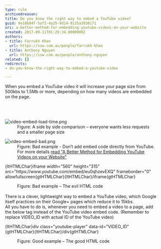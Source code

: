 ```yaml
---
type: rule
archivedreason: 
title: Do you know the right way to embed a YouTube video?
guid: 9e18b84f-5af2-4a25-9d14-9135a3930171
uri: a-better-method-for-embedding-youtube-videos-on-your-website
created: 2017-09-11T01:29:34.0000000Z
authors:
- title: Farrukh Khan
  url: https://ssw.com.au/people/farrukh-khan
- title: Anthony Nguyen
  url: https://ssw.com.au/people/anthony-nguyen
related: []
redirects:
- do-you-know-the-right-way-to-embed-a-youtube-video

---
```



When you embed a YouTube video it will increase your page size from 500kbs to 1.5Mb or more, depending on how many videos are embedded on the page.<br><br>
<br><excerpt class='endintro'></excerpt><br>
<dl class="image"><dt> <img src="/PublishingImages/video-embed-load-time.png" alt="video-embed-load-time.png" /> </dt><dd>Figure&#58; A side by side comparison – everyone wants less requests and a smaller page size</dd></dl><dl class="badImage"><dt><img src="/PublishingImages/video-embed-bad.png" alt="video-embed-bad.png" /> </dt> <dd>Figure&#58; Bad example - Don’t add embed code directly from YouTube. For more details <a href="https&#58;//www.labnol.org/internet/light-youtube-embeds/27941/">read &quot;A Better Method for Embedding YouTube Videos on your Website&quot;​</a></dd></dl><p class="ssw15-rteElement-CodeArea">{ltHTMLChar}iframe width=&quot;560&quot; height=&quot;315&quot; src=&quot;https&#58;//www.youtube.com/embed/eu0qhzevEXQ&quot; frameborder=&quot;0&quot; allowfullscreen{gtHTMLChar}{ltHTMLChar}/iframe{gtHTMLChar}</p><dd class="ssw15-rteElement-FigureBad">Figure&#58; Bad example – The evil HTML code</dd> <br>There is a clever, lightweight way to embed a YouTube video, which Google itself practices on their Google+ pages which reduce it to 15kbs.<br>All you have to do is, whenever you need to embed a video to a page, add the below tag instead of the YouTube video embed code. (Remember to replace VIDEO_ID with actual ID of the YouTube video)<br><p class="ssw15-rteElement-CodeArea">{ltHTMLChar}div class=&quot;youtube-player&quot; data-id=&quot;VIDEO_ID&quot;{gtHTMLChar}{ltHTMLChar}/div{gtHTMLChar}</p><dd class="ssw15-rteElement-FigureGood">Figure&#58; Good example – The good HTML code</dd><br> 
<p></p>


